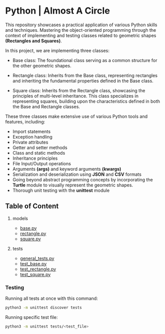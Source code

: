 # Python | Almost A Circle

This repository showcases a practical application of various Python skills and techniques. Mastering the object-oriented programming through the context of implementing and testing classes related to geometric shapes **(Rectangles and Squares)**.

In this project, we are implementing three classes: 
- Base class: The foundational class serving as a common structure for the other geometric shapes.

- Rectangle class: Inherits from the Base class, representing rectangles and inheriting the fundamental properties defined in the Base class.

- Square class: Inherits from the Rectangle class, showcasing the principles of multi-level inheritance. This class specializes in representing squares, building upon the characteristics defined in both the Base and Rectangle classes.

These three classes make extensive use of various Python tools and features, including:

- Import statements
- Exception handling
- Private attributes
- Getter and setter methods
- Class and static methods
- Inheritance principles
- File Input/Output operations
- Arguments **(args)** and keyword arguments **(kwargs)**
- Serialization and deserialization using **JSON** and **CSV** formats
- Going beyond abstract programming concepts by incorporating the **Turtle** module to visually represent the geometric shapes. 
- Thorough unit testing with the **unittest** module

## Table of Content

1. models

    - [base.py](models/base.py)
    - [rectangle.py](models/rectangle.py)
    - [square.py](models/square.py)

2. tests

	- [general_tests.py](tests/general_tests.py)
	- [test_base.py](tests/test_base.py)
	- [test_rectangle.py](tests/test_rectangle.py)
	- [test_square.py](tests/test_square.py)

### Testing

Running all tests at once with this command:

```bash
python3 -m unittest discover tests
```
Running specific test file:

```bash
python3 -m unittest tests/<test_file>
```